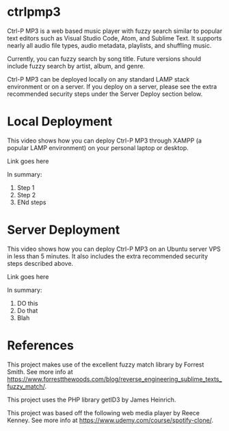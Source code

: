 # ctrlpmp3
 
Ctrl-P MP3 is a web based music player with fuzzy search similar to popular text editors such as Visual Studio Code, Atom, and Sublime Text. It supports nearly all audio file types, audio metadata, playlists, and shuffling music. 

Currently, you can fuzzy search by song title. Future versions should include fuzzy search by artist, album, and genre.

Ctrl-P MP3 can be deployed locally on any standard LAMP stack environment or on a server. If you deploy on a server, please see the extra recommended security steps under the Server Deploy section below.

# Local Deployment
This video shows how you can deploy Ctrl-P MP3 through XAMPP (a popular LAMP environment) on your personal laptop or desktop.

Link goes here

In summary:
1. Step 1
2. Step 2
3. ENd steps

# Server Deployment
This video shows how you can deploy Ctrl-P MP3 on an Ubuntu server VPS in less than 5 minutes. It also includes the extra recommended security steps described above.

Link goes here

In summary:
1. DO this
2. Do that
3. Blah

# References
This project makes use of the excellent fuzzy match library by Forrest Smith. See more info at https://www.forrestthewoods.com/blog/reverse_engineering_sublime_texts_fuzzy_match/.

This project uses the PHP library getID3 by James Heinrich.

This project was based off the following web media player by Reece Kenney. See more info at https://www.udemy.com/course/spotify-clone/.